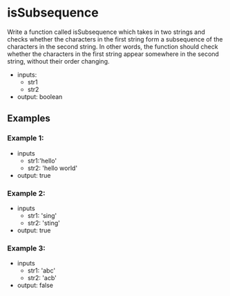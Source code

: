 # isSubsequence
Write a function called isSubsequence which takes in two strings
and checks whether the characters in the first string form
a subsequence of the characters in the second string.
In other words, the function should check whether the characters
in the first string appear somewhere in the second string,
without their order changing.

- inputs:
  - str1
  - str2
- output: boolean

## Examples
### Example 1: 
- inputs
  - str1:'hello'
  - str2: 'hello world'
- output: true
### Example 2: 
- inputs
  - str1: 'sing'
  - str2: 'sting'
- output: true

### Example 3: 
- inputs
  - str1: 'abc'
  - str2: 'acb'
- output: false
